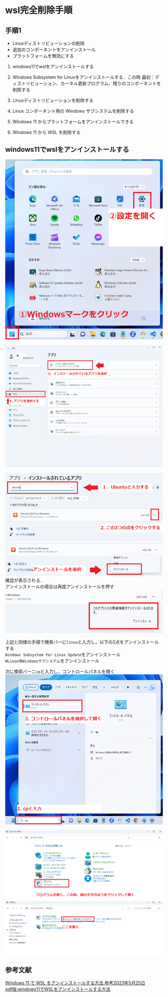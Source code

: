 # wsl完全削除手順


## 手順1
- Linuxディストリビューションの削除  
- 追加のコンポーネントをアンインストール
- プラットフォームを無効にする  

1. windows11でwslをアンインストールする  
2. Windows Subsystem for Linuxをアンインストールする．この時
最初：ディストリビューション、カーネル更新プログラム、残りのコンポーネントを削除する  

3. Linuxディストリビューションを削除する  
4. Linux コンポーネント用の Windows サブシステムを削除する  
5. Windows 11 からプラットフォームをアンインストールできる  
6. Windows 11 から WSL を削除する  


## windows11でwslをアンインストールする  

![](./img/img-1.png)　　

![](./img/img-2.png)　　

![](./img/img-3.png)   
![](./img/img-4.png)  
確認が表示される．  
アンインストールの場合は再度アンインストールを押す  
![](./img/img-5.png)  

上記と同様の手順で検索バーに`linux`と入力し，以下の2点をアンインストールする    
`Windows Subsystem for Linux Update`をアンインストール  
`WLinux用Windowsサブシステム`をアンインストール  

次に検索バーニ`cp`と入力し，コントロールパネルを開く  
![](./img/img-6.png)  

![](./img/img-7.png)  
![](./img/img-8.png)  
## 参考文献    
[Windows 11 で WSL をアンインストールする方法,参考2023年5月25日](https://cloudo3.com/ja/windows/windows-11-%E3%81%A6%E3%82%99-wsl-%E3%82%92%E3%82%A2%E3%83%B3%E3%82%A4%E3%83%B3%E3%82%B9%E3%83%88%E3%83%BC%E3%83%AB%E3%81%99%E3%82%8B%E6%96%B9%E6%B3%95/11241537)  
[pdf版:windows11でWSLをアンインストールする方法](./pdf/Windows%2011%20%E3%81%A7%20WSL%20%E3%82%92%E3%82%A2%E3%83%B3%E3%82%A4%E3%83%B3%E3%82%B9%E3%83%88%E3%83%BC%E3%83%AB%E3%81%99%E3%82%8B%E6%96%B9%E6%B3%95.pdf)  
